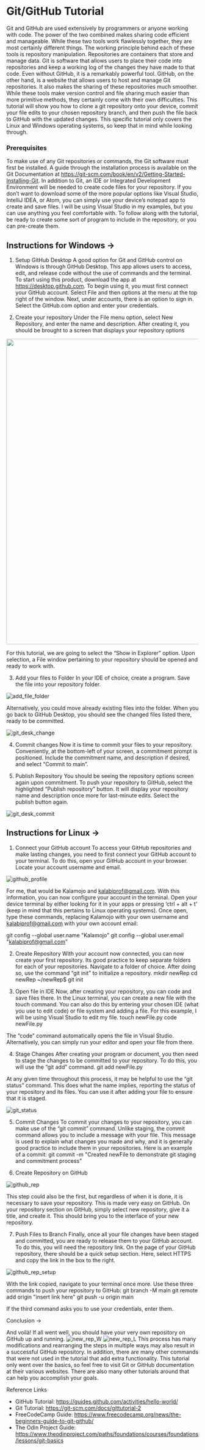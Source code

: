 # Git/GitHub Tutorial

Git and GitHub are used extensively by programmers or anyone working with code. The power of the two combined makes sharing code efficient and manageable. While these two tools work flawlessly together, they are most certainly different things. 
	The working principle behind each of these tools is repository manipulation. Repositories are containers that store and manage data. Git is software that allows users to place their code into repositories and keep a working log of the changes they have made to that code. Even without GitHub, it is a remarkably powerful tool. GitHub, on the other hand, is a website that allows users to host and manage Git repositories. It also makes the sharing of these repositories much smoother.
While these tools make version control and file sharing much easier than more primitive methods, they certainly come with their own difficulties. This tutorial will show you how to clone a git repository onto your device, commit your file edits to your chosen repository branch, and then push the file back to GitHub with the updated changes. This specific tutorial only covers the Linux and Windows operating systems, so keep that in mind while looking through.

### Prerequisites
To make use of any Git repositories or commands, the Git software must first be installed. A guide through the installation process is available on the Git Documentation at https://git-scm.com/book/en/v2/Getting-Started-Installing-Git. 
In addition to Git, an IDE or Integrated Development Environment will be needed to create code files for your repository. If you don’t want to download some of the more popular options like Visual Studio, IntelliJ IDEA, or Atom, you can simply use your device’s notepad app to create and save files. I will be using Visual Studio in my examples, but you can use anything you feel comfortable with. To follow along with the tutorial, be ready to create some sort of program to include in the repository, or you can pre-create them.





## Instructions for Windows					->

1.	Setup GitHub Desktop
A good option for Git and GitHub control on Windows is through GitHub Desktop. This app allows users to access, edit, and release code without the use of commands and the terminal. To start using this product, download the app at https://desktop.github.com. To begin using it, you must first connect your GitHub account. Select File and then options at the menu at the top right of the window. Next, under accounts, there is an option to sign in. Select the GitHub.com option and enter your credentials.


2.	Create your repository
Under the File menu option, select New Repository, and enter the name and description. After creating it, you should be brought to a screen that displays your repository options

<p align="center"><img src=https://user-images.githubusercontent.com/64047609/143937929-8803cc8f-d320-4e03-a7e5-e976f00fd3c8.png" width="800"></p>

For this tutorial, we are going to select the “Show in Explorer” option. Upon selection, a File window pertaining to your repository should be opened and ready to work with.


3.	Add your files to Folder
In your IDE of choice, create a program. Save the file into your repository folder.

![add_file_folder](https://user-images.githubusercontent.com/64047609/143938171-61bd0e22-d17b-435b-88e1-55e1da215430.png)

Alternatively, you could move already existing files into the folder. When you go back to GitHub Desktop, you should see the changed files listed there, ready to be committed. 

![git_desk_change](https://user-images.githubusercontent.com/64047609/143938245-37b5985c-31b6-40f9-bb2d-b4bad9895eca.png)


4.	Commit changes
Now it is time to commit your files to your repository. Conveniently, at the bottom-left of your screen, a commitment prompt is positioned. Include the commitment name, and description if desired, and select “Commit to main”.


5.	Publish Repository
You should be seeing the repository options screen again upon commitment. To push your repository to GitHub, select the highlighted “Publish repository” button. It will display your repository name and description once more for last-minute edits. Select the publish button again.

![git_desk_commit](https://user-images.githubusercontent.com/64047609/143938324-ccbb6e72-e528-40a8-b5d9-eff23bf98c97.png)








## Instructions for Linux 						->

1.	Connect your GitHub account
To access your GitHub repositories and make lasting changes, you need to first connect your GitHub account to your terminal. To do this, open your GitHub account in your browser. Locate your account username and email.

![github_profile](https://user-images.githubusercontent.com/64047609/143938590-52f03efc-07b2-4227-bd7e-2c89c4110d1d.png)

For me, that would be Kalamojo and kalabiprof@gmail.com. With this information, you can now configure your account in the terminal. Open your device terminal by either looking for it in your apps or pressing ‘ctrl + alt + t’ (keep in mind that this pertains to Linux operating systems). Once open, type these commands, replacing Kalamojo with your own username and kalabiprof@gmail.com with your own account email:

git config --global user.name "Kalamojo"
git config --global user.email "kalabiprof@gmail.com"


2.	Create Repository 
With your account now connected, you can now create your first repository. Its good practice to keep separate folders for each of your repositories. Navigate to a folder of choice. After doing so, use the command “git init” to initialize a repository.
mkdir newRep
cd newRep
~/newRep$ git init


3.	Open file in IDE
Now, after creating your repository, you can code and save files there. In the Linux terminal, you can create a new file with the touch command. You can also do this by entering your chosen IDE (what you use to edit code) or file system and adding a file. For this example, I will be using Visual Studio to edit my file.
touch newFile.py
code newFile.py

The “code” command automatically opens the file in Visual Studio. Alternatively, you can simply run your editor and open your file from there.


4.	Stage Changes
After creating your program or document, you then need to stage the changes to be committed to your repository. To do this, you will use the “git add” command.
git add newFile.py

At any given time throughout this process, it may be helpful to use the “git status” command. This does what the name implies, reporting the status of your repository and its files. You can use it after adding your file to ensure that it is staged.

![git_status](https://user-images.githubusercontent.com/64047609/143938676-b80e2594-dc2d-404b-a1c9-ba9a154de142.png)


5.	Commit Changes
To commit your changes to your repository, you can make use of the “git commit” command. Unlike staging, the commit command allows you to include a message with your file. This message is used to explain what changes you made and why, and it is generally good practice to include them in your repositories. Here is an example of a commit:
git commit -m "Created newFile to demonstrate git staging and commitment process"

6.	Create Repository on GitHub

![github_rep](https://user-images.githubusercontent.com/64047609/143938726-8f3893bf-66af-4473-a3c7-ef461cc61375.png)

This step could also be the first, but regardless of when it is done, it is necessary to save your repository. This is made very easy on GitHub. On your repository section on GitHub, simply select new repository, give it a title, and create it. This should bring you to the interface of your new repository.


7.	Push Files to Branch
Finally, once all your file changes have been staged and committed, you are ready to release them to your GitHub account. To do this, you will need the repository link. On the page of your GitHub repository, there should be a quick setup section. Here, select HTTPS and copy the link in the box to the right.

![github_rep_setup](https://user-images.githubusercontent.com/64047609/143938781-0c909a87-7912-4531-89d7-2b0ab7e70d41.png)

With the link copied, navigate to your terminal once more. Use these three commands to push your repository to GitHub:
git branch -M main
git remote add origin "insert link here"
git push -u origin main
	
If the third command asks you to use your credentials, enter them.










 Conclusion						->


And voilà! If all went well, you should have your very own repository on GitHub up and running. 
![new_rep_W](https://user-images.githubusercontent.com/64047609/143938859-53b184a6-a6b4-4f86-a5e4-43f5359e9db4.png)
![new_rep_L](https://user-images.githubusercontent.com/64047609/143938871-17d691ed-7bff-49da-8bce-4244a6508197.png)
This process has many modifications and rearranging the steps in multiple ways may also result in a successful GitHub repository. In addition, there are many other commands that were not used in the tutorial that add extra functionality. This tutorial only went over the basics, so feel free to visit Git or GitHub documentation at their various websites. There are also many other tutorials around that can help you accomplish your goals.

Reference Links

-	GitHub Tutorial: https://guides.github.com/activities/hello-world/
-	Git Tutorial: https://git-scm.com/docs/gittutorial-2
-	FreeCodeCamp Guide: https://www.freecodecamp.org/news/the-beginners-guide-to-git-github/
-	The Odin Project Guide: https://www.theodinproject.com/paths/foundations/courses/foundations/lessons/git-basics
